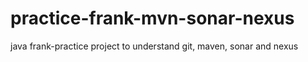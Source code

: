 # practice-frank-mvn-sonar-nexus
java frank-practice project to understand git, maven, sonar and nexus